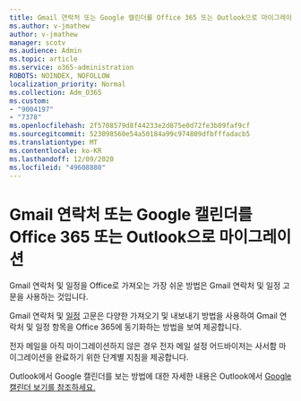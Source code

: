 ```yaml
---
title: Gmail 연락처 또는 Google 캘린더를 Office 365 또는 Outlook으로 마이그레이션
ms.author: v-jmathew
author: v-jmathew
manager: scotv
ms.audience: Admin
ms.topic: article
ms.service: o365-administration
ROBOTS: NOINDEX, NOFOLLOW
localization_priority: Normal
ms.collection: Adm_O365
ms.custom:
- "9004197"
- "7378"
ms.openlocfilehash: 2f5708579d8f44233e2d875e0d72fe3b09faf9cf
ms.sourcegitcommit: 523098560e54a50184a99c974809dfbfffadacb5
ms.translationtype: MT
ms.contentlocale: ko-KR
ms.lasthandoff: 12/09/2020
ms.locfileid: "49608880"
---
```

# <a name="migrate-gmail-contacts-or-google-calendars-to-office-365-or-outlook"></a>Gmail 연락처 또는 Google 캘린더를 Office 365 또는 Outlook으로 마이그레이션

Gmail 연락처 및 일정을 Office로 가져오는 가장 쉬운 방법은 Gmail 연락처 및 일정 고문을 사용하는 것입니다.

Gmail 연락처 및 [일정](https://go.microsoft.com/fwlink/?linkid=2134386) 고문은 다양한 가져오기 및 내보내기 방법을 사용하여 Gmail 연락처 및 일정 항목을 Office 365에 동기화하는 방법을 보여 제공합니다.

전자 메일을 아직 마이그레이션하지 않은 경우 [](https://go.microsoft.com/fwlink/?linkid=2133951) 전자 메일 설정 어드바이저는 사서함 마이그레이션을 완료하기 위한 단계별 지침을 제공합니다.

Outlook에서 Google 캘린더를 보는 방법에 대한 자세한 내용은 Outlook에서 [Google 캘린더 보기를 참조하세요.](https://go.microsoft.com/fwlink/?linkid=2083939)

